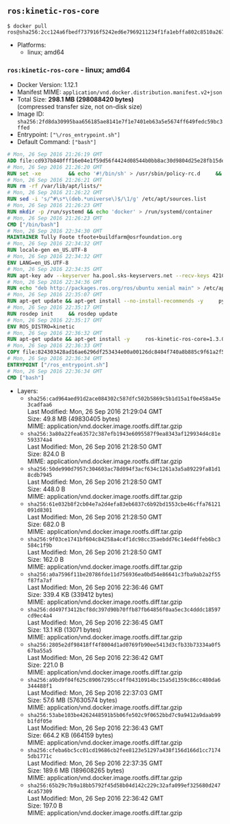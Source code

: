 ## `ros:kinetic-ros-core`

```console
$ docker pull ros@sha256:2cc124a6fbedf737916f5242ed6e7969211234f1fa1ebffa802c8510a267b951
```

-	Platforms:
	-	linux; amd64

### `ros:kinetic-ros-core` - linux; amd64

-	Docker Version: 1.12.1
-	Manifest MIME: `application/vnd.docker.distribution.manifest.v2+json`
-	Total Size: **298.1 MB (298088420 bytes)**  
	(compressed transfer size, not on-disk size)
-	Image ID: `sha256:2fd8da30995baa656185ae8141e7f1e7401eb63a5e5674ff649fedc59bc3ffed`
-	Entrypoint: `["\/ros_entrypoint.sh"]`
-	Default Command: `["bash"]`

```dockerfile
# Mon, 26 Sep 2016 21:26:19 GMT
ADD file:cd937b840fff16e04e1f59d56f4424d08544b0bb8ac30d9804d25e28fb15ded3 in / 
# Mon, 26 Sep 2016 21:26:20 GMT
RUN set -xe 		&& echo '#!/bin/sh' > /usr/sbin/policy-rc.d 	&& echo 'exit 101' >> /usr/sbin/policy-rc.d 	&& chmod +x /usr/sbin/policy-rc.d 		&& dpkg-divert --local --rename --add /sbin/initctl 	&& cp -a /usr/sbin/policy-rc.d /sbin/initctl 	&& sed -i 's/^exit.*/exit 0/' /sbin/initctl 		&& echo 'force-unsafe-io' > /etc/dpkg/dpkg.cfg.d/docker-apt-speedup 		&& echo 'DPkg::Post-Invoke { "rm -f /var/cache/apt/archives/*.deb /var/cache/apt/archives/partial/*.deb /var/cache/apt/*.bin || true"; };' > /etc/apt/apt.conf.d/docker-clean 	&& echo 'APT::Update::Post-Invoke { "rm -f /var/cache/apt/archives/*.deb /var/cache/apt/archives/partial/*.deb /var/cache/apt/*.bin || true"; };' >> /etc/apt/apt.conf.d/docker-clean 	&& echo 'Dir::Cache::pkgcache ""; Dir::Cache::srcpkgcache "";' >> /etc/apt/apt.conf.d/docker-clean 		&& echo 'Acquire::Languages "none";' > /etc/apt/apt.conf.d/docker-no-languages 		&& echo 'Acquire::GzipIndexes "true"; Acquire::CompressionTypes::Order:: "gz";' > /etc/apt/apt.conf.d/docker-gzip-indexes 		&& echo 'Apt::AutoRemove::SuggestsImportant "false";' > /etc/apt/apt.conf.d/docker-autoremove-suggests
# Mon, 26 Sep 2016 21:26:21 GMT
RUN rm -rf /var/lib/apt/lists/*
# Mon, 26 Sep 2016 21:26:22 GMT
RUN sed -i 's/^#\s*\(deb.*universe\)$/\1/g' /etc/apt/sources.list
# Mon, 26 Sep 2016 21:26:23 GMT
RUN mkdir -p /run/systemd && echo 'docker' > /run/systemd/container
# Mon, 26 Sep 2016 21:26:23 GMT
CMD ["/bin/bash"]
# Mon, 26 Sep 2016 22:34:30 GMT
MAINTAINER Tully Foote tfoote+buildfarm@osrfoundation.org
# Mon, 26 Sep 2016 22:34:32 GMT
RUN locale-gen en_US.UTF-8
# Mon, 26 Sep 2016 22:34:32 GMT
ENV LANG=en_US.UTF-8
# Mon, 26 Sep 2016 22:34:35 GMT
RUN apt-key adv --keyserver ha.pool.sks-keyservers.net --recv-keys 421C365BD9FF1F717815A3895523BAEEB01FA116
# Mon, 26 Sep 2016 22:34:36 GMT
RUN echo "deb http://packages.ros.org/ros/ubuntu xenial main" > /etc/apt/sources.list.d/ros-latest.list
# Mon, 26 Sep 2016 22:35:07 GMT
RUN apt-get update && apt-get install --no-install-recommends -y     python-rosdep     python-rosinstall     python-vcstools     && rm -rf /var/lib/apt/lists/*
# Mon, 26 Sep 2016 22:35:17 GMT
RUN rosdep init     && rosdep update
# Mon, 26 Sep 2016 22:35:17 GMT
ENV ROS_DISTRO=kinetic
# Mon, 26 Sep 2016 22:36:32 GMT
RUN apt-get update && apt-get install -y     ros-kinetic-ros-core=1.3.0-0*     && rm -rf /var/lib/apt/lists/*
# Mon, 26 Sep 2016 22:36:33 GMT
COPY file:824303428ad16ae6296df253434e00a00126dc8404f740a8b885c9f61a2f5fcb in / 
# Mon, 26 Sep 2016 22:36:34 GMT
ENTRYPOINT ["/ros_entrypoint.sh"]
# Mon, 26 Sep 2016 22:36:34 GMT
CMD ["bash"]
```

-	Layers:
	-	`sha256:cad964aed91d2ace084302c587dfc502b5869c5b1d15a1f0e458a45e3cadfaa6`  
		Last Modified: Mon, 26 Sep 2016 21:29:04 GMT  
		Size: 49.8 MB (49830405 bytes)  
		MIME: application/vnd.docker.image.rootfs.diff.tar.gzip
	-	`sha256:3a80a22fea63572c387efb1943e6095587f9ea8343af129934d4c81e593374a4`  
		Last Modified: Mon, 26 Sep 2016 21:28:50 GMT  
		Size: 824.0 B  
		MIME: application/vnd.docker.image.rootfs.diff.tar.gzip
	-	`sha256:50de990d7957c304603ac78d094f3acf634c1261a3a5a89229fa81d18cdb7945`  
		Last Modified: Mon, 26 Sep 2016 21:28:50 GMT  
		Size: 448.0 B  
		MIME: application/vnd.docker.image.rootfs.diff.tar.gzip
	-	`sha256:61e032b8f2cb04e7a2d4efa83eb6837c6b92bd1553cbe46cffa76121091d8301`  
		Last Modified: Mon, 26 Sep 2016 21:28:50 GMT  
		Size: 682.0 B  
		MIME: application/vnd.docker.image.rootfs.diff.tar.gzip
	-	`sha256:9f03ce1741bf604c84258a4c4f1dc98cc35aebdd76c14ed4ffeb6bc3584c1f9b`  
		Last Modified: Mon, 26 Sep 2016 21:28:50 GMT  
		Size: 162.0 B  
		MIME: application/vnd.docker.image.rootfs.diff.tar.gzip
	-	`sha256:a0a7596f11be20786fde11d756936ea0bd54e86641c3fba9ab2a2f55f87fa7af`  
		Last Modified: Mon, 26 Sep 2016 22:36:46 GMT  
		Size: 339.4 KB (339412 bytes)  
		MIME: application/vnd.docker.image.rootfs.diff.tar.gzip
	-	`sha256:dd497f3412bcf8dc397d90b70ffb87fb64856f0aa5ec3c4dddc18597cd9ec4a4`  
		Last Modified: Mon, 26 Sep 2016 22:36:45 GMT  
		Size: 13.1 KB (13071 bytes)  
		MIME: application/vnd.docker.image.rootfs.diff.tar.gzip
	-	`sha256:2805e2df98418ff4f8004d1ad0769fb90ee5413d3cfb33b73334a0f567ba55a5`  
		Last Modified: Mon, 26 Sep 2016 22:36:42 GMT  
		Size: 221.0 B  
		MIME: application/vnd.docker.image.rootfs.diff.tar.gzip
	-	`sha256:a9bd9f04f625c89067295cc4ff04310914bc15a5d1359c86cc480da6344488f1`  
		Last Modified: Mon, 26 Sep 2016 22:37:03 GMT  
		Size: 57.6 MB (57630574 bytes)  
		MIME: application/vnd.docker.image.rootfs.diff.tar.gzip
	-	`sha256:53abe103be4262448591b5b06fe502c9f0652bbd7c9a9412a9daab99b1fdf05e`  
		Last Modified: Mon, 26 Sep 2016 22:36:43 GMT  
		Size: 664.2 KB (664159 bytes)  
		MIME: application/vnd.docker.image.rootfs.diff.tar.gzip
	-	`sha256:cfeba6bc5cc01cd19686cb2fee8123e51297a438f156d166d1cc71745db1771c`  
		Last Modified: Mon, 26 Sep 2016 22:37:35 GMT  
		Size: 189.6 MB (189608265 bytes)  
		MIME: application/vnd.docker.image.rootfs.diff.tar.gzip
	-	`sha256:65b29c7b9a18bb5792f45d58b04d142c229c32afa099ef325680d2474ca57309`  
		Last Modified: Mon, 26 Sep 2016 22:36:42 GMT  
		Size: 197.0 B  
		MIME: application/vnd.docker.image.rootfs.diff.tar.gzip
